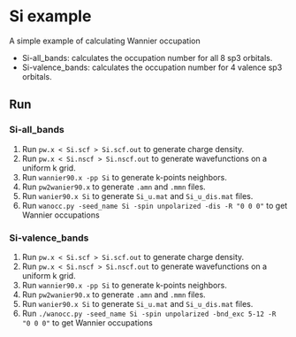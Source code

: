 # Si example
A simple example of calculating Wannier occupation

- Si-all_bands: calculates the occupation number for all 8 sp3 orbitals.
- Si-valence_bands: calculates the occupation number for 4 valence sp3 orbitals.

## Run
### Si-all_bands
1. Run `pw.x < Si.scf > Si.scf.out` to generate charge density.
2. Run `pw.x < Si.nscf > Si.nscf.out` to generate wavefunctions on a uniform k grid.
3. Run `wannier90.x -pp Si` to generate k-points neighbors.
4. Run `pw2wanier90.x` to generate `.amn` and `.mmn` files.
5. Run `wanier90.x Si` to generate `Si_u.mat` and `Si_u_dis.mat` files.
6. Run `wanocc.py -seed_name Si -spin unpolarized -dis -R "0 0 0"` to get Wannier occupations


### Si-valence_bands
1. Run `pw.x < Si.scf > Si.scf.out` to generate charge density.
2. Run `pw.x < Si.nscf > Si.nscf.out` to generate wavefunctions on a uniform k grid.
3. Run `wannier90.x -pp Si` to generate k-points neighbors.
4. Run `pw2wanier90.x` to generate `.amn` and `.mmn` files.
5. Run `wanier90.x Si` to generate `Si_u.mat` and `Si_u_dis.mat` files.
6. Run `./wanocc.py -seed_name Si -spin unpolarized -bnd_exc 5-12 -R "0 0 0"` to get Wannier occupations

